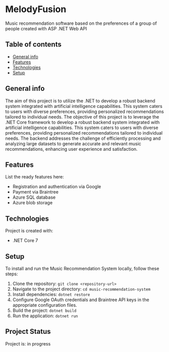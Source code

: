 # MelodyFusion
Music recommendation software based on the preferences of a group of people created with ASP .NET Web API
## Table of contents
* [General info](#general-info)
* [Features](#features)
* [Technologies](#technologies)
* [Setup](#setup)

## General info
The aim of this project is to utilize the .NET to develop a robust backend system integrated with artificial intelligence capabilities. This system caters to users with diverse preferences, providing personalized recommendations tailored to individual needs.
The objective of this project is to leverage the .NET Core framework to develop a robust backend system integrated with artificial intelligence capabilities. This system caters to users with diverse preferences, providing personalized recommendations tailored to individual needs. The backend addresses the challenge of efficiently processing and analyzing large datasets to generate accurate and relevant music recommendations, enhancing user experience and satisfaction.

## Features
List the ready features here:
* Registration and authentication via Google
* Payment via Braintree
* Azure SQL database
* Azure blob storage

## Technologies
Project is created with:
* .NET Core 7
	
## Setup
To install and run the Music Recommendation System locally, follow these steps:

1. Clone the repository: `git clone <repository-url>`
2. Navigate to the project directory: `cd music-recommendation-system`
3. Install dependencies: `dotnet restore`
4. Configure Google OAuth credentials and Braintree API keys in the appropriate configuration files.
5. Build the project: `dotnet build`
6. Run the application: `dotnet run`

## Project Status
Project is: in progress
